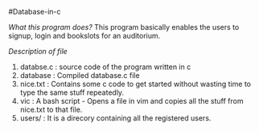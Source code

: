 #Database-in-c

*What this program does?*
This program basically enables the users to signup, login and bookslots for an auditorium.

*Description of file*
1. databse.c : source code of the program written in c
2. database  : Compiled database.c file
3. nice.txt  : Contains some c code to get started without wasting time to type                the same stuff repeatedly.
4. vic       : A bash script - Opens a file in vim and copies all the stuff from               nice.txt to that file.
5. users/    : It is a direcory containing all the registered users.
